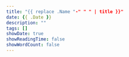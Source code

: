 ```yaml
---
title: "{{ replace .Name "-" " " | title }}"
date: {{ .Date }}
description: ""
tags: []
showDate: true
showReadingTime: false
showWordCount: false
--- 
```

